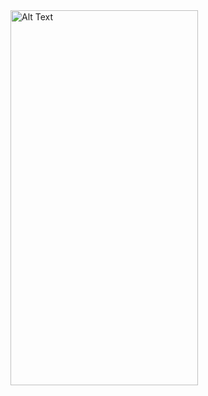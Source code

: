 
<img src="https://github.com/AkanshaTech/Android-ChatBot-ImageGenratorAPP/assets/158189086/0988a514-bc1d-42cc-a3a3-b96ad14124f3" alt="Alt Text" width="300" height="600"/>   
